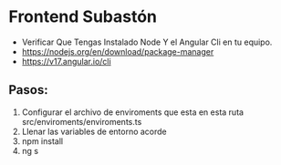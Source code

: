 # Frontend Subastón

- Verificar Que Tengas Instalado Node Y el Angular Cli en tu equipo.
- https://nodejs.org/en/download/package-manager
- https://v17.angular.io/cli

## Pasos:
1. Configurar el archivo de enviroments que esta en esta ruta 
src/enviroments/enviroments.ts
2. Llenar las variables de entorno acorde
3. npm install
4. ng s
